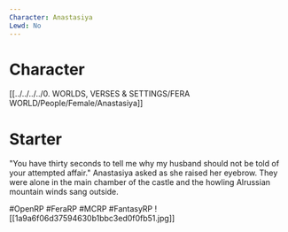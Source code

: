 ```yaml
---
Character: Anastasiya
Lewd: No
---
```

# Character
[[../../../../0. WORLDS, VERSES & SETTINGS/FERA WORLD/People/Female/Anastasiya]]
# Starter
"You have thirty seconds to tell me why my husband should not be told of your attempted affair." Anastasiya asked as she raised her eyebrow. They were alone in the main chamber of the castle and the howling Alrussian mountain winds sang outside.

#OpenRP #FeraRP #MCRP #FantasyRP
![[1a9a6f06d37594630b1bbc3ed0f0fb51.jpg]]